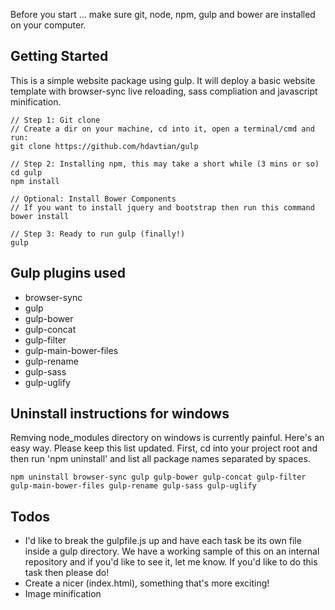Before you start ... make sure git, node, npm, gulp and bower are installed on your computer.

## Getting Started
This is a simple website package using gulp. It will deploy a basic website template with browser-sync live reloading, sass compliation and javascript minification.

```
// Step 1: Git clone
// Create a dir on your machine, cd into it, open a terminal/cmd and run:
git clone https://github.com/hdavtian/gulp

// Step 2: Installing npm, this may take a short while (3 mins or so)
cd gulp
npm install

// Optional: Install Bower Components
// If you want to install jquery and bootstrap then run this command
bower install

// Step 3: Ready to run gulp (finally!)
gulp

```

## Gulp plugins used
- browser-sync
- gulp
- gulp-bower
- gulp-concat
- gulp-filter
- gulp-main-bower-files
- gulp-rename
- gulp-sass
- gulp-uglify

## Uninstall instructions for windows
Remving node_modules directory on windows is currently painful. Here's an easy way. Please keep this list updated.
First, cd into your project root and then run 'npm uninstall' and list all package names separated by spaces.
```
npm uninstall browser-sync gulp gulp-bower gulp-concat gulp-filter gulp-main-bower-files gulp-rename gulp-sass gulp-uglify
```

## Todos
- I'd like to break the gulpfile.js up and have each task be its own file inside a gulp directory. We have a working sample of this on an internal repository and if you'd like to see it, let me know. If you'd like to do this task then please do!
- Create a nicer (index.html), something that's more exciting!
- Image minification
